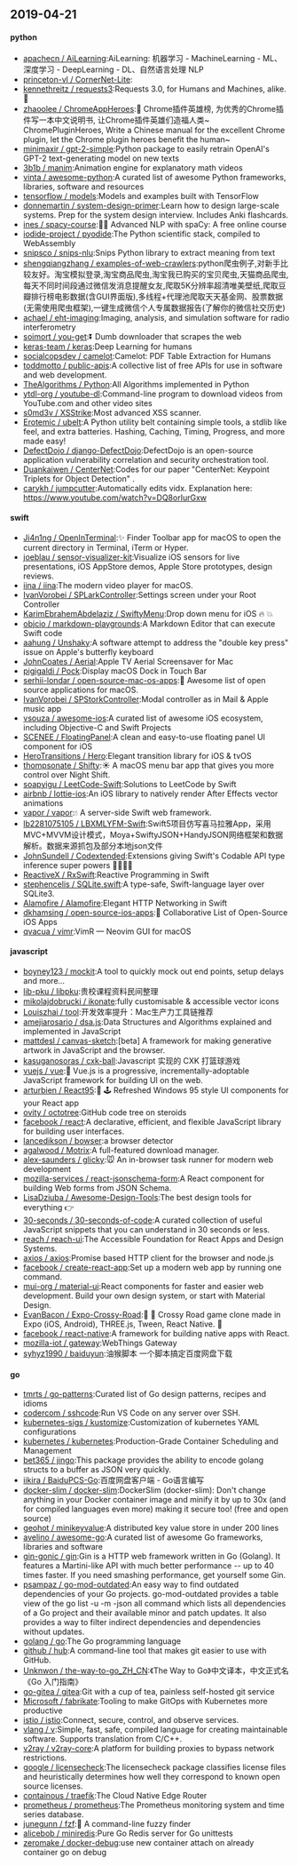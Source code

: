 ## 2019-04-21

#### python
* [apachecn / AiLearning](https://github.com/apachecn/AiLearning):AiLearning: 机器学习 - MachineLearning - ML、深度学习 - DeepLearning - DL、自然语言处理 NLP
* [princeton-vl / CornerNet-Lite](https://github.com/princeton-vl/CornerNet-Lite):
* [kennethreitz / requests3](https://github.com/kennethreitz/requests3):Requests 3.0, for Humans and Machines, alike.
🤖
* [zhaoolee / ChromeAppHeroes](https://github.com/zhaoolee/ChromeAppHeroes):🌈
Chrome插件英雄榜, 为优秀的Chrome插件写一本中文说明书, 让Chrome插件英雄们造福人类~ ChromePluginHeroes, Write a Chinese manual for the excellent Chrome plugin, let the Chrome plugin heroes benefit the human~
* [minimaxir / gpt-2-simple](https://github.com/minimaxir/gpt-2-simple):Python package to easily retrain OpenAI's GPT-2 text-generating model on new texts
* [3b1b / manim](https://github.com/3b1b/manim):Animation engine for explanatory math videos
* [vinta / awesome-python](https://github.com/vinta/awesome-python):A curated list of awesome Python frameworks, libraries, software and resources
* [tensorflow / models](https://github.com/tensorflow/models):Models and examples built with TensorFlow
* [donnemartin / system-design-primer](https://github.com/donnemartin/system-design-primer):Learn how to design large-scale systems. Prep for the system design interview. Includes Anki flashcards.
* [ines / spacy-course](https://github.com/ines/spacy-course):👩‍🏫
Advanced NLP with spaCy: A free online course
* [iodide-project / pyodide](https://github.com/iodide-project/pyodide):The Python scientific stack, compiled to WebAssembly
* [snipsco / snips-nlu](https://github.com/snipsco/snips-nlu):Snips Python library to extract meaning from text
* [shengqiangzhang / examples-of-web-crawlers](https://github.com/shengqiangzhang/examples-of-web-crawlers):python爬虫例子,对新手比较友好。淘宝模拟登录,淘宝商品爬虫,淘宝我已购买的宝贝爬虫,天猫商品爬虫,每天不同时间段通过微信发消息提醒女友,爬取5K分辨率超清唯美壁纸,爬取豆瓣排行榜电影数据(含GUI界面版),多线程+代理池爬取天天基金网、股票数据(无需使用爬虫框架),一键生成微信个人专属数据报告(了解你的微信社交历史)
* [achael / eht-imaging](https://github.com/achael/eht-imaging):Imaging, analysis, and simulation software for radio interferometry
* [soimort / you-get](https://github.com/soimort/you-get):⏬
Dumb downloader that scrapes the web
* [keras-team / keras](https://github.com/keras-team/keras):Deep Learning for humans
* [socialcopsdev / camelot](https://github.com/socialcopsdev/camelot):Camelot: PDF Table Extraction for Humans
* [toddmotto / public-apis](https://github.com/toddmotto/public-apis):A collective list of free APIs for use in software and web development.
* [TheAlgorithms / Python](https://github.com/TheAlgorithms/Python):All Algorithms implemented in Python
* [ytdl-org / youtube-dl](https://github.com/ytdl-org/youtube-dl):Command-line program to download videos from YouTube.com and other video sites
* [s0md3v / XSStrike](https://github.com/s0md3v/XSStrike):Most advanced XSS scanner.
* [Erotemic / ubelt](https://github.com/Erotemic/ubelt):A Python utility belt containing simple tools, a stdlib like feel, and extra batteries. Hashing, Caching, Timing, Progress, and more made easy!
* [DefectDojo / django-DefectDojo](https://github.com/DefectDojo/django-DefectDojo):DefectDojo is an open-source application vulnerability correlation and security orchestration tool.
* [Duankaiwen / CenterNet](https://github.com/Duankaiwen/CenterNet):Codes for our paper "CenterNet: Keypoint Triplets for Object Detection" .
* [carykh / jumpcutter](https://github.com/carykh/jumpcutter):Automatically edits vidx. Explanation here: https://www.youtube.com/watch?v=DQ8orIurGxw

#### swift
* [Ji4n1ng / OpenInTerminal](https://github.com/Ji4n1ng/OpenInTerminal):✨
Finder Toolbar app for macOS to open the current directory in Terminal, iTerm or Hyper.
* [joeblau / sensor-visualizer-kit](https://github.com/joeblau/sensor-visualizer-kit):Visualize iOS sensors for live presentations, iOS AppStore demos, Apple Store prototypes, design reviews.
* [iina / iina](https://github.com/iina/iina):The modern video player for macOS.
* [IvanVorobei / SPLarkController](https://github.com/IvanVorobei/SPLarkController):Settings screen under your Root Controller
* [KarimEbrahemAbdelaziz / SwiftyMenu](https://github.com/KarimEbrahemAbdelaziz/SwiftyMenu):Drop down menu for iOS
🔥
💥
* [objcio / markdown-playgrounds](https://github.com/objcio/markdown-playgrounds):A Markdown Editor that can execute Swift code
* [aahung / Unshaky](https://github.com/aahung/Unshaky):A software attempt to address the "double key press" issue on Apple's butterfly keyboard
* [JohnCoates / Aerial](https://github.com/JohnCoates/Aerial):Apple TV Aerial Screensaver for Mac
* [pigigaldi / Pock](https://github.com/pigigaldi/Pock):Display macOS Dock in Touch Bar
* [serhii-londar / open-source-mac-os-apps](https://github.com/serhii-londar/open-source-mac-os-apps):🚀
Awesome list of open source applications for macOS.
* [IvanVorobei / SPStorkController](https://github.com/IvanVorobei/SPStorkController):Modal controller as in Mail & Apple music app
* [vsouza / awesome-ios](https://github.com/vsouza/awesome-ios):A curated list of awesome iOS ecosystem, including Objective-C and Swift Projects
* [SCENEE / FloatingPanel](https://github.com/SCENEE/FloatingPanel):A clean and easy-to-use floating panel UI component for iOS
* [HeroTransitions / Hero](https://github.com/HeroTransitions/Hero):Elegant transition library for iOS & tvOS
* [thompsonate / Shifty](https://github.com/thompsonate/Shifty):☀️
A macOS menu bar app that gives you more control over Night Shift.
* [soapyigu / LeetCode-Swift](https://github.com/soapyigu/LeetCode-Swift):Solutions to LeetCode by Swift
* [airbnb / lottie-ios](https://github.com/airbnb/lottie-ios):An iOS library to natively render After Effects vector animations
* [vapor / vapor](https://github.com/vapor/vapor):💧
A server-side Swift web framework.
* [lb2281075105 / LBXMLYFM-Swift](https://github.com/lb2281075105/LBXMLYFM-Swift):Swift5项目仿写喜马拉雅App，采用MVC+MVVM设计模式，Moya+SwiftyJSON+HandyJSON网络框架和数据解析。数据来源抓包及部分本地json文件
* [JohnSundell / Codextended](https://github.com/JohnSundell/Codextended):Extensions giving Swift's Codable API type inference super powers 🦸‍♂️🦹‍♀️
* [ReactiveX / RxSwift](https://github.com/ReactiveX/RxSwift):Reactive Programming in Swift
* [stephencelis / SQLite.swift](https://github.com/stephencelis/SQLite.swift):A type-safe, Swift-language layer over SQLite3.
* [Alamofire / Alamofire](https://github.com/Alamofire/Alamofire):Elegant HTTP Networking in Swift
* [dkhamsing / open-source-ios-apps](https://github.com/dkhamsing/open-source-ios-apps):📱
Collaborative List of Open-Source iOS Apps
* [qvacua / vimr](https://github.com/qvacua/vimr):VimR — Neovim GUI for macOS

#### javascript
* [boyney123 / mockit](https://github.com/boyney123/mockit):A tool to quickly mock out end points, setup delays and more...
* [lib-pku / libpku](https://github.com/lib-pku/libpku):贵校课程资料民间整理
* [mikolajdobrucki / ikonate](https://github.com/mikolajdobrucki/ikonate):fully customisable & accessible vector icons
* [Louiszhai / tool](https://github.com/Louiszhai/tool):开发效率提升：Mac生产力工具链推荐
* [amejiarosario / dsa.js](https://github.com/amejiarosario/dsa.js):Data Structures and Algorithms explained and implemented in JavaScript
* [mattdesl / canvas-sketch](https://github.com/mattdesl/canvas-sketch):[beta] A framework for making generative artwork in JavaScript and the browser.
* [kasuganosoras / cxk-ball](https://github.com/kasuganosoras/cxk-ball):Javascript 实现的 CXK 打篮球游戏
* [vuejs / vue](https://github.com/vuejs/vue):🖖
Vue.js is a progressive, incrementally-adoptable JavaScript framework for building UI on the web.
* [arturbien / React95](https://github.com/arturbien/React95):🌈
🕹
Refreshed Windows 95 style UI components for your React app
* [ovity / octotree](https://github.com/ovity/octotree):GitHub code tree on steroids
* [facebook / react](https://github.com/facebook/react):A declarative, efficient, and flexible JavaScript library for building user interfaces.
* [lancedikson / bowser](https://github.com/lancedikson/bowser):a browser detector
* [agalwood / Motrix](https://github.com/agalwood/Motrix):A full-featured download manager.
* [alex-saunders / glicky](https://github.com/alex-saunders/glicky):🐭
An in-browser task runner for modern web development
* [mozilla-services / react-jsonschema-form](https://github.com/mozilla-services/react-jsonschema-form):A React component for building Web forms from JSON Schema.
* [LisaDziuba / Awesome-Design-Tools](https://github.com/LisaDziuba/Awesome-Design-Tools):The best design tools for everything
👉
* [30-seconds / 30-seconds-of-code](https://github.com/30-seconds/30-seconds-of-code):A curated collection of useful JavaScript snippets that you can understand in 30 seconds or less.
* [reach / reach-ui](https://github.com/reach/reach-ui):The Accessible Foundation for React Apps and Design Systems.
* [axios / axios](https://github.com/axios/axios):Promise based HTTP client for the browser and node.js
* [facebook / create-react-app](https://github.com/facebook/create-react-app):Set up a modern web app by running one command.
* [mui-org / material-ui](https://github.com/mui-org/material-ui):React components for faster and easier web development. Build your own design system, or start with Material Design.
* [EvanBacon / Expo-Crossy-Road](https://github.com/EvanBacon/Expo-Crossy-Road):🐥
🚙
Crossy Road game clone made in Expo (iOS, Android), THREE.js, Tween, React Native.
🐔
* [facebook / react-native](https://github.com/facebook/react-native):A framework for building native apps with React.
* [mozilla-iot / gateway](https://github.com/mozilla-iot/gateway):WebThings Gateway
* [syhyz1990 / baiduyun](https://github.com/syhyz1990/baiduyun):油猴脚本 一个脚本搞定百度网盘下载

#### go
* [tmrts / go-patterns](https://github.com/tmrts/go-patterns):Curated list of Go design patterns, recipes and idioms
* [codercom / sshcode](https://github.com/codercom/sshcode):Run VS Code on any server over SSH.
* [kubernetes-sigs / kustomize](https://github.com/kubernetes-sigs/kustomize):Customization of kubernetes YAML configurations
* [kubernetes / kubernetes](https://github.com/kubernetes/kubernetes):Production-Grade Container Scheduling and Management
* [bet365 / jingo](https://github.com/bet365/jingo):This package provides the ability to encode golang structs to a buffer as JSON very quickly.
* [iikira / BaiduPCS-Go](https://github.com/iikira/BaiduPCS-Go):百度网盘客户端 - Go语言编写
* [docker-slim / docker-slim](https://github.com/docker-slim/docker-slim):DockerSlim (docker-slim): Don't change anything in your Docker container image and minify it by up to 30x (and for compiled languages even more) making it secure too! (free and open source)
* [geohot / minikeyvalue](https://github.com/geohot/minikeyvalue):A distributed key value store in under 200 lines
* [avelino / awesome-go](https://github.com/avelino/awesome-go):A curated list of awesome Go frameworks, libraries and software
* [gin-gonic / gin](https://github.com/gin-gonic/gin):Gin is a HTTP web framework written in Go (Golang). It features a Martini-like API with much better performance -- up to 40 times faster. If you need smashing performance, get yourself some Gin.
* [psampaz / go-mod-outdated](https://github.com/psampaz/go-mod-outdated):An easy way to find outdated dependencies of your Go projects. go-mod-outdated provides a table view of the go list -u -m -json all command which lists all dependencies of a Go project and their available minor and patch updates. It also provides a way to filter indirect dependencies and dependencies without updates.
* [golang / go](https://github.com/golang/go):The Go programming language
* [github / hub](https://github.com/github/hub):A command-line tool that makes git easier to use with GitHub.
* [Unknwon / the-way-to-go_ZH_CN](https://github.com/Unknwon/the-way-to-go_ZH_CN):《The Way to Go》中文译本，中文正式名《Go 入门指南》
* [go-gitea / gitea](https://github.com/go-gitea/gitea):Git with a cup of tea, painless self-hosted git service
* [Microsoft / fabrikate](https://github.com/Microsoft/fabrikate):Tooling to make GitOps with Kubernetes more productive
* [istio / istio](https://github.com/istio/istio):Connect, secure, control, and observe services.
* [vlang / v](https://github.com/vlang/v):Simple, fast, safe, compiled language for creating maintainable software. Supports translation from C/C++.
* [v2ray / v2ray-core](https://github.com/v2ray/v2ray-core):A platform for building proxies to bypass network restrictions.
* [google / licensecheck](https://github.com/google/licensecheck):The licensecheck package classifies license files and heuristically determines how well they correspond to known open source licenses.
* [containous / traefik](https://github.com/containous/traefik):The Cloud Native Edge Router
* [prometheus / prometheus](https://github.com/prometheus/prometheus):The Prometheus monitoring system and time series database.
* [junegunn / fzf](https://github.com/junegunn/fzf):🌸
A command-line fuzzy finder
* [alicebob / miniredis](https://github.com/alicebob/miniredis):Pure Go Redis server for Go unittests
* [zeromake / docker-debug](https://github.com/zeromake/docker-debug):use new container attach on already container go on debug

